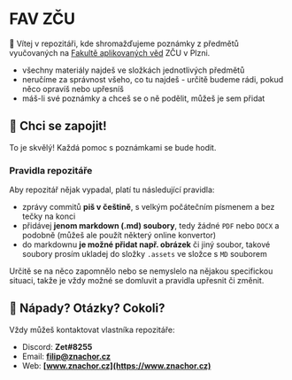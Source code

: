 # FAV ZČU

👋 Vítej v repozitáři, kde shromažďujeme poznámky z předmětů vyučovaných na [Fakultě aplikovaných věd](https://fav.zcu.cz) ZČU v Plzni.

- všechny materiály najdeš ve složkách jednotlivých předmětů
- neručíme za správnost všeho, co tu najdeš - určitě budeme rádi, pokud něco opravíš nebo upřesníš
- máš-li své poznámky a chceš se o ně podělit, můžeš je sem přidat

## 📗 Chci se zapojit!

To je skvělý! Každá pomoc s poznámkami se bude hodit. 

### Pravidla repozitáře

Aby repozitář nějak vypadal, platí tu následující pravidla:

- zprávy commitů **piš v češtině**, s velkým počátečním písmenem a bez tečky na konci
- přidávej **jenom markdown (.md) soubory**, tedy žádné `PDF` nebo `DOCX` a podobně (můžeš ale použít některý online konvertor)
- do markdownu **je možné přidat např. obrázek** či jiný soubor, takové soubory prosím ukladej do složky `.assets` ve složce s `MD` souborem

Určitě se na něco zapomnělo nebo se nemyslelo na nějakou specifickou situaci, takže je vždy možné se domluvit a pravidla upřesnit či změnit.

## 💬 Nápady? Otázky? Cokoli?

Vždy můžeš kontaktovat vlastníka repozitáře:

-   Discord: **Zet#8255**
-   Email: **[filip@znachor.cz](mailto:filip@znachor.cz)**
-   Web: **[www.znachor.cz](https://www.znachor.cz)**